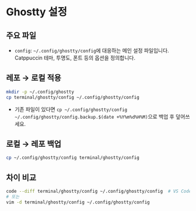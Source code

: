 # Ghostty 설정

## 주요 파일
- `config`: `~/.config/ghostty/config`에 대응하는 메인 설정 파일입니다. Catppuccin 테마, 투명도, 폰트 등의 옵션을 정의합니다.

## 레포 → 로컬 적용
```sh
mkdir -p ~/.config/ghostty
cp terminal/ghostty/config ~/.config/ghostty/config
```
- 기존 파일이 있다면 `cp ~/.config/ghostty/config ~/.config/ghostty/config.backup.$(date +%Y%m%d%H%M)`으로 백업 후 덮어쓰세요.

## 로컬 → 레포 백업
```sh
cp ~/.config/ghostty/config terminal/ghostty/config
```

## 차이 비교
```sh
code --diff terminal/ghostty/config ~/.config/ghostty/config  # VS Code
# 또는
vim -d terminal/ghostty/config ~/.config/ghostty/config
```

